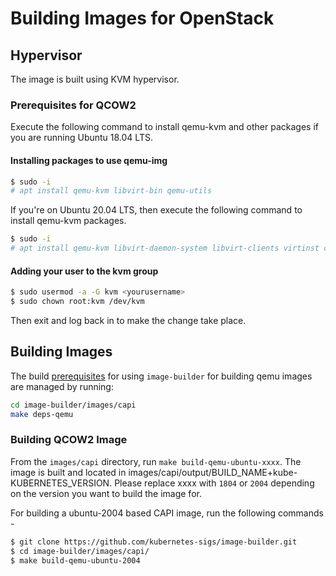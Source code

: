 # Building Images for OpenStack

## Hypervisor

The image is built using KVM hypervisor.

### Prerequisites for QCOW2

Execute the following command to install qemu-kvm and other packages if you are running Ubuntu 18.04 LTS.

#### Installing packages to use qemu-img

```bash
$ sudo -i
# apt install qemu-kvm libvirt-bin qemu-utils
```

If you're on Ubuntu 20.04 LTS, then execute the following command to install qemu-kvm packages.

```bash
$ sudo -i
# apt install qemu-kvm libvirt-daemon-system libvirt-clients virtinst cpu-checker libguestfs-tools libosinfo-bin
```

#### Adding your user to the kvm group

```bash
$ sudo usermod -a -G kvm <yourusername>
$ sudo chown root:kvm /dev/kvm
```

Then exit and log back in to make the change take place.

## Building Images

The build [prerequisites](../capi.md#prerequisites) for using `image-builder` for
building qemu images are managed by running:

```bash
cd image-builder/images/capi
make deps-qemu
```

### Building QCOW2 Image

From the `images/capi` directory, run `make build-qemu-ubuntu-xxxx`. The image is built and located in images/capi/output/BUILD_NAME+kube-KUBERNETES_VERSION. Please replace xxxx with `1804` or `2004` depending on the version you want to build the image for.

For building a ubuntu-2004 based CAPI image, run the following commands -

```bash
$ git clone https://github.com/kubernetes-sigs/image-builder.git
$ cd image-builder/images/capi/
$ make build-qemu-ubuntu-2004
```

